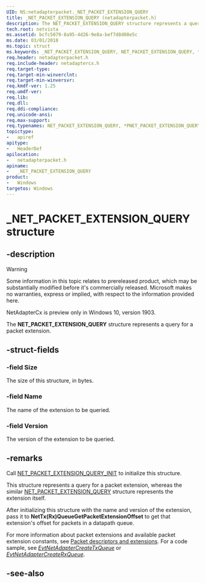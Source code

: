 ```yaml
---
UID: NS:netadapterpacket._NET_PACKET_EXTENSION_QUERY
title: _NET_PACKET_EXTENSION_QUERY (netadapterpacket.h)
description: The NET_PACKET_EXTENSION_QUERY structure represents a query for a packet extension.
tech.root: netvista
ms.assetid: bcfc5079-8a95-4d26-9e8a-bef7d8d08e5c
ms.date: 03/01/2018
ms.topic: struct
ms.keywords: _NET_PACKET_EXTENSION_QUERY, NET_PACKET_EXTENSION_QUERY, *PNET_PACKET_EXTENSION_QUERY, 
req.header: netadapterpacket.h
req.include-header: netadaptercx.h
req.target-type: 
req.target-min-winverclnt:
req.target-min-winversvr:
req.kmdf-ver: 1.25
req.umdf-ver:
req.lib:
req.dll:
req.ddi-compliance:
req.unicode-ansi:
req.max-support:
req.typenames: NET_PACKET_EXTENSION_QUERY, *PNET_PACKET_EXTENSION_QUERY
topictype: 
-	apiref
apitype: 
-	HeaderDef
apilocation: 
-	netadapterpacket.h
apiname: 
-	_NET_PACKET_EXTENSION_QUERY
product:
-	Windows
targetos: Windows
---
```


# _NET_PACKET_EXTENSION_QUERY structure

## -description
> [!WARNING]
> Some information in this topic relates to prereleased product, which may be substantially modified before it's commercially released. Microsoft makes no warranties, express or implied, with respect to the information provided here.
>
> NetAdapterCx is preview only in Windows 10, version 1903.

The **NET_PACKET_EXTENSION_QUERY** structure represents a query for a packet extension.

## -struct-fields

### -field Size
The size of this structure, in bytes.
 
### -field Name
The name of the extension to be queried.
 
### -field Version
The version of the extension to be queried.

## -remarks
Call [NET_PACKET_EXTENSION_QUERY_INIT](nf-netadapterpacket-net_packet_extension_query_init.md) to initialize this structure. 

This structure represents a query for a packet extension, whereas the similar [NET_PACKET_EXTENSION_QUERY](ns-netadapterpacket-_net_packet_extension_query.md) structure represents the extension itself.

After initializing this structure with the name and version of the extension, pass it to **NetTx(Rx)QueueGetPacketExtensionOffset** to get that extension's offset for packets in a datapath queue. 

For more information about packet extensions and available packet extension constants, see [Packet descriptors and extensions](https://docs.microsoft.com/windows-hardware/drivers/netcx/packet-descriptors-and-extensions). For a code sample, see *[EvtNetAdapterCreateTxQueue](../netadapter/nc-netadapter-evt_net_adapter_create_txqueue.md)* or *[EvtNetAdapterCreateRxQueue](../netadapter/nc-netadapter-evt_net_adapter_create_rxqueue.md)*.



## -see-also
